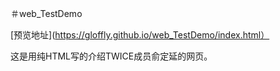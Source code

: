 ＃web_TestDemo

[预览地址](https://gloffly.github.io/web_TestDemo/index.html）

这是用纯HTML写的介绍TWICE成员俞定延的网页。
